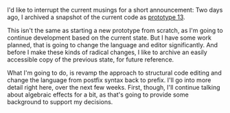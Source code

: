 I'd like to interrupt the current musings for a short announcement: Two days
ago, I archived a snapshot of the current code as [prototype 13].

This isn't the same as starting a new prototype from scratch, as I'm going to
continue development based on the current state. But I have some work planned,
that is going to change the language and editor significantly. And before I make
these kinds of radical changes, I like to archive an easily accessible copy of
the previous state, for future reference.

What I'm going to do, is revamp the approach to structural code editing and
change the language from postfix syntax back to prefix. I'll go into more detail
right here, over the next few weeks. First, though, I'll continue talking about
algebraic effects for a bit, as that's going to provide some background to
support my decisions.

[prototype 13]: https://github.com/hannobraun/crosscut/tree/main/archive/prototypes/13
